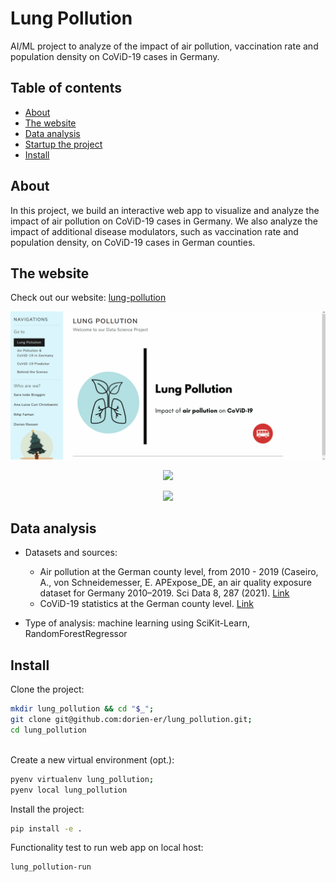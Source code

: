 # Lung Pollution
AI/ML project to analyze of the impact of air pollution, vaccination rate and population density on CoViD-19 cases in Germany.

## Table of contents
* [About](#about)
* [The website](#the-website)
* [Data analysis](#data-analysis)
* [Startup the project](#startup-the-project)
* [Install](#install)

## About
In this project, we build an interactive web app to visualize and analyze the impact of air pollution on CoViD-19 cases in Germany. We also analyze the impact of additional disease modulators, such as vaccination rate and population density, on CoViD-19 cases in German counties.

## The website
Check out our website: [lung-pollution](https://lung-pollution.xyz/)
<p align="center"><img src="https://github.com/dorien-er/lung_pollution/blob/master/lung_pollution/data/images/intro.gif" width="768"  />
<p align="center"><img src="https://github.com/dorien-er/lung_pollution/blob/master/lung_pollution/data/images/dataviz.gif" width="768"  />
<p align="center"><img src="https://github.com/dorien-er/lung_pollution/blob/master/lung_pollution/data/images/predictor.gif" width="768"  />

## Data analysis
* Datasets and sources:
  - Air pollution at the German county level, from 2010 - 2019 (Caseiro, A., von Schneidemesser, E. APExpose_DE, an air quality exposure dataset for Germany 2010–2019. Sci Data 8, 287 (2021). [Link](https://doi.org/10.1038/s41597-021-01068-6)
  - CoViD-19 statistics at the German county level. [Link](https://npgeo-corona-npgeo-de.hub.arcgis.com/datasets/917fc37a709542548cc3be077a786c17_0/explore?location=51.836196%2C12.460149%2C7.00&showTable=true)

* Type of analysis: machine learning using SciKit-Learn, RandomForestRegressor


## Install

Clone the project:

```bash
mkdir lung_pollution && cd "$_";
git clone git@github.com:dorien-er/lung_pollution.git;
cd lung_pollution
  
```

Create a new virtual environment (opt.):

```bash
pyenv virtualenv lung_pollution;
pyenv local lung_pollution
```

Install the project:

```bash
pip install -e .
```

Functionality test to run web app on local host:

```bash
lung_pollution-run
```
